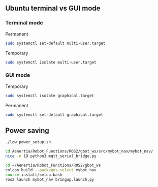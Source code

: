 ## Ubuntu terminal vs GUI mode

### Terminal mode

Permanent
```bash
sudo systemctl set-default multi-user.target
```

Temporary
```bash
sudo systemctl isolate multi-user.target
```


### GUI mode

Temporary
```bash
sudo systemctl isolate graphical.target
```

Permanent
```bash
sudo systemctl set-default graphical.target
```
## Power saving

```bash
./low_power_setup.sh

cd Aenertia/Robot_Functions/ROS2/gbot_ws/src/mybot_nav/mybot_nav/
nice -n 19 python3 mqtt_serial_bridge.py
```

```bash
cd ~/Aenertia/Robot_Functions/ROS2/gbot_ws
colcon build --packages-select mybot_nav
source install/setup.bash
ros2 launch mybot_nav bringup.launch.py
```
